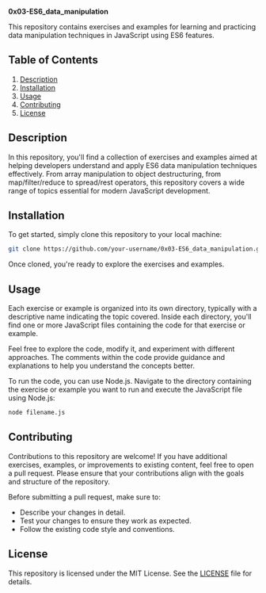 **0x03-ES6_data_manipulation**

This repository contains exercises and examples for learning and practicing data manipulation techniques in JavaScript using ES6 features.

## Table of Contents

1. [Description](#description)
2. [Installation](#installation)
3. [Usage](#usage)
4. [Contributing](#contributing)
5. [License](#license)

## Description

In this repository, you'll find a collection of exercises and examples aimed at helping developers understand and apply ES6 data manipulation techniques effectively. From array manipulation to object destructuring, from map/filter/reduce to spread/rest operators, this repository covers a wide range of topics essential for modern JavaScript development.

## Installation

To get started, simply clone this repository to your local machine:

```bash
git clone https://github.com/your-username/0x03-ES6_data_manipulation.git
```

Once cloned, you're ready to explore the exercises and examples.

## Usage

Each exercise or example is organized into its own directory, typically with a descriptive name indicating the topic covered. Inside each directory, you'll find one or more JavaScript files containing the code for that exercise or example.

Feel free to explore the code, modify it, and experiment with different approaches. The comments within the code provide guidance and explanations to help you understand the concepts better.

To run the code, you can use Node.js. Navigate to the directory containing the exercise or example you want to run and execute the JavaScript file using Node.js:

```bash
node filename.js
```

## Contributing

Contributions to this repository are welcome! If you have additional exercises, examples, or improvements to existing content, feel free to open a pull request. Please ensure that your contributions align with the goals and structure of the repository.

Before submitting a pull request, make sure to:

- Describe your changes in detail.
- Test your changes to ensure they work as expected.
- Follow the existing code style and conventions.

## License

This repository is licensed under the MIT License. See the [LICENSE](LICENSE) file for details.
